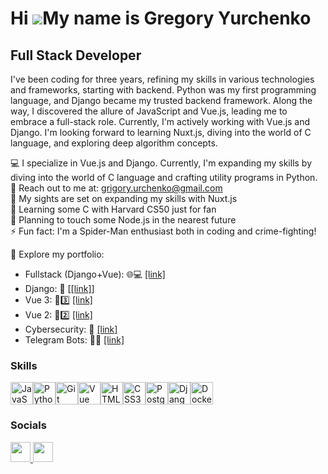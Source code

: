 

Hi ![](https://user-images.githubusercontent.com/18350557/176309783-0785949b-9127-417c-8b55-ab5a4333674e.gif)My name is Gregory Yurchenko
=========================================================================================================================================

Full Stack Developer
--------------------

I've been coding for three years, refining my skills in various technologies and frameworks, starting with backend. Python was my first programming language, and Django became my trusted backend framework. Along the way, I discovered the allure of JavaScript and Vue.js, leading me to embrace a full-stack role. Currently, I'm actively working with Vue.js and Django. I'm looking forward to learning Nuxt.js, diving into the world of C language, and exploring deep algorithm concepts.

💻 I specialize in Vue.js and Django. Currently, I'm expanding my skills by diving into the world of C language and crafting utility programs in Python.\
📧 Reach out to me at: grigory.urchenko@gmail.com\
🧠 My sights are set on expanding my skills with Nuxt.js\
🎨 Learning some C with Harvard CS50 just for fan\
🌟 Planning to touch some Node.js in the nearest future\
⚡ Fun fact: I'm a Spider-Man enthusiast both in coding and crime-fighting!

🚀 Explore my portfolio:
- Fullstack (Django+Vue): 🌐💻 [[link]](https://github.com/Monshou1251/AMS_portal)
- Django: 🐍 [[[link]](https://github.com/Monshou1251/api_yamdb)]
- Vue 3: 🎉3️⃣ [[link]](https://github.com/Monshou1251/WeatherWidget)
- Vue 2: 🎉2️⃣ [[link]](https://github.com/Monshou1251/cntrHack)
- Cybersecurity: 🔐 [[link]](https://github.com/Monshou1251/Vue-challenge)
- Telegram Bots: 🤖📱 [[link]](https://github.com/Monshou1251/homework_bot)

### Skills


<p align="left">
<a href="https://developer.mozilla.org/en-US/docs/Web/JavaScript" target="_blank" rel="noreferrer"><img src="https://raw.githubusercontent.com/danielcranney/readme-generator/main/public/icons/skills/javascript-colored.svg" width="36" height="36" alt="JavaScript" /></a><a href="https://www.python.org/" target="_blank" rel="noreferrer"><img src="https://raw.githubusercontent.com/danielcranney/readme-generator/main/public/icons/skills/python-colored.svg" width="36" height="36" alt="Python" /></a><a href="https://git-scm.com/" target="_blank" rel="noreferrer"><img src="https://raw.githubusercontent.com/danielcranney/readme-generator/main/public/icons/skills/git-colored.svg" width="36" height="36" alt="Git" /></a><a href="https://vuejs.org/" target="_blank" rel="noreferrer"><img src="https://raw.githubusercontent.com/danielcranney/readme-generator/main/public/icons/skills/vuejs-colored.svg" width="36" height="36" alt="Vue" /></a><a href="https://developer.mozilla.org/en-US/docs/Glossary/HTML5" target="_blank" rel="noreferrer"><img src="https://raw.githubusercontent.com/danielcranney/readme-generator/main/public/icons/skills/html5-colored.svg" width="36" height="36" alt="HTML5" /></a><a href="https://www.w3.org/TR/CSS/#css" target="_blank" rel="noreferrer"><img src="https://raw.githubusercontent.com/danielcranney/readme-generator/main/public/icons/skills/css3-colored.svg" width="36" height="36" alt="CSS3" /></a><a href="https://www.postgresql.org/" target="_blank" rel="noreferrer"><img src="https://raw.githubusercontent.com/danielcranney/readme-generator/main/public/icons/skills/postgresql-colored.svg" width="36" height="36" alt="PostgreSQL" /></a><a href="https://www.djangoproject.com/" target="_blank" rel="noreferrer"><img src="https://raw.githubusercontent.com/danielcranney/readme-generator/main/public/icons/skills/django-colored.svg" width="36" height="36" alt="Django" /></a><a href="https://www.docker.com/" target="_blank" rel="noreferrer"><img src="https://raw.githubusercontent.com/danielcranney/readme-generator/main/public/icons/skills/docker-colored.svg" width="36" height="36" alt="Docker" /></a>
</p>


### Socials

<p align="left"> <a href="https://www.github.com/Monshou1251" target="_blank" rel="noreferrer"> <picture> <source media="(prefers-color-scheme: dark)" srcset="https://raw.githubusercontent.com/danielcranney/readme-generator/main/public/icons/socials/github-dark.svg" /> <source media="(prefers-color-scheme: light)" srcset="https://raw.githubusercontent.com/danielcranney/readme-generator/main/public/icons/socials/github.svg" /> <img src="https://raw.githubusercontent.com/danielcranney/readme-generator/main/public/icons/socials/github.svg" width="32" height="32" /> </picture> </a> <a href="https://www.linkedin.com/in/https://www.linkedin.com/in/gregory-yurchenko-49584291/" target="_blank" rel="noreferrer"> <picture> <source media="(prefers-color-scheme: dark)" srcset="https://raw.githubusercontent.com/danielcranney/readme-generator/main/public/icons/socials/linkedin-dark.svg" /> <source media="(prefers-color-scheme: light)" srcset="https://raw.githubusercontent.com/danielcranney/readme-generator/main/public/icons/socials/linkedin.svg" /> <img src="https://raw.githubusercontent.com/danielcranney/readme-generator/main/public/icons/socials/linkedin.svg" width="32" height="32" /> </picture> </a></p>



